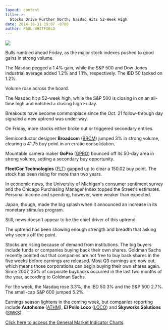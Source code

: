 ```yaml
---
layout: content
title: >-
  Stocks Drive Further North; Nasdaq Hits 52-Week High
date: 2014-10-31 19:07 -0700
author: PAUL WHITFIELD
---
```






![](https://www.investors.com/wp-content/uploads/ibd-migrated-images/MPv_141103_635503660416171943.png)









Bulls rumbled ahead Friday, as the major stock indexes pushed to good gains in strong volume.


The Nasdaq pegged a 1.4% gain, while the S&P 500 and Dow Jones industrial average added 1.2% and 1.1%, respectively. The IBD 50 tacked on 1.2%.


Volume rose across the board.


The Nasdaq hit a 52-week high, while the S&P 500 is closing in on an all-time high and notched a closing high Friday.


Breakouts have become commonplace since the Oct. 21 follow-through day signaled a new uptrend was under way.


On Friday, more stocks either broke out or triggered secondary entries.


Semiconductor designer **Broadcom** ([BRCM](https://research.investors.com/quote.aspx?symbol=BRCM)) jumped 3% in strong volume, clearing a 41.75 buy point in an erratic consolidation.


Mountable camera maker **GoPro** ([GPRO](https://research.investors.com/quote.aspx?symbol=GPRO)) bounced off its 50-day area in strong volume, setting a secondary buy opportunity.


**FleetCor Technologies** ([FLT](https://research.investors.com/quote.aspx?symbol=FLT)) gapped up to clear a 150.02 buy point. The stock has been rising for more than two years.


In economic news, the University of Michigan's consumer sentiment survey and the Chicago Purchasing Manager Index topped the Street's estimates. Personal income and spending, however, were weaker than expected.


Japan, though, made the big splash when it announced an increase in its monetary stimulus program.


Still, news doesn't appear to be the chief driver of this uptrend.


The uptrend has been showing enough strength and breadth that asking why seems off the point.


Stocks are rising because of demand from institutions. The big buyers include funds or companies buying back their own shares. Goldman Sachs recently pointed out that companies are not free to buy back shares in the five weeks before earnings are released. Most Q3 earnings are now out, which means those corporations can begin buying their own shares again. Since 2007, 25% of corporate buybacks occurred in the last two months of the year, according to Goldman Sachs.


For the week, the Nasdaq rose 3.3%, the IBD 50 3% and the S&P 500 2.7%. The small-cap S&P 600 jumped 5.2%.


Earnings season lightens in the coming week, but companies reporting include **Autohome** ([ATHM](https://research.investors.com/quote.aspx?symbol=ATHM)), **El Pollo Loco** ([LOCO](https://research.investors.com/quote.aspx?symbol=LOCO)) and **Skyworks Solutions** ([SWKS](https://research.investors.com/quote.aspx?symbol=SWKS)).


[Click here to access the General Market Indicator Charts](https://www.investors.com/pdf/GMI_110314.pdf).




